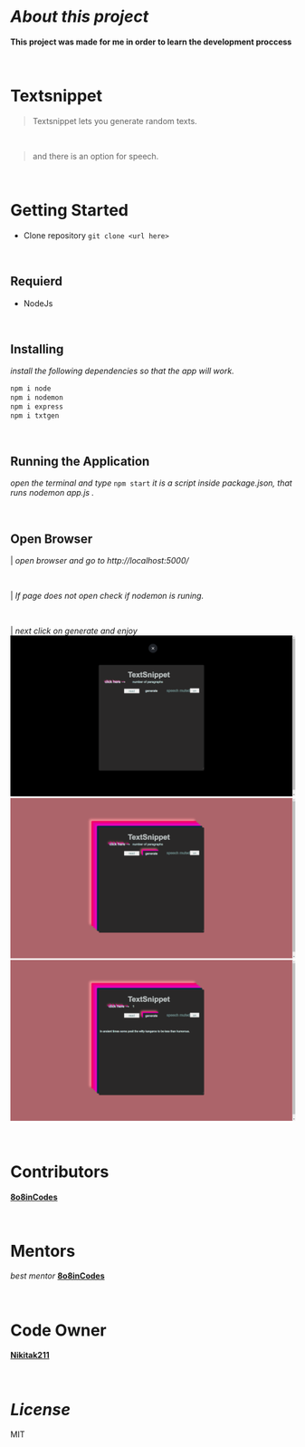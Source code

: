 # *About this project* #

**This project was made for me in order to learn the development proccess**

<br/>

# **Textsnippet** #
> Textsnippet lets you generate random texts.
<br/>

> and there is an option for speech.

<br/>

# **Getting Started** #

- Clone repository
`git clone <url here>`

<br/>

## **Requierd** ##
* NodeJs

<br/>

## **Installing** ##
 *install the following dependencies so that the app will work.*
```
npm i node
npm i nodemon
npm i express
npm i txtgen
```

<br/>

## **Running the Application** ##
*open the terminal and type* `npm start` *it is a script inside package.json, that runs nodemon app.js .*

<br/>

## **Open Browser** ##
| *open browser and go to http://localhost:5000/*
 
 <br/>
 
| *If page does not open check if nodemon is runing.*

<br/>

| *next click on generate and enjoy*
![screenshot](/readme_imgs/1.png)
![screenshot](/readme_imgs/2.png)
![screenshot](/readme_imgs/3.png)

<br/>

# **Contributors** #
 [**8o8inCodes**](https://github.com/8o8inCodes)

<br/>

# **Mentors** #
 *best mentor* [**8o8inCodes**](https://github.com/8o8inCodes)
 
 <br/>

# **Code Owner** #
 [**Nikitak211**](https://github.com/Nikitak211)
 
<br/>

# *License* #
MIT 